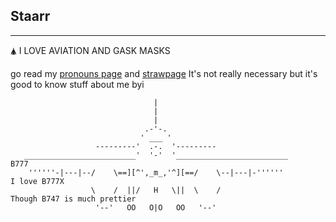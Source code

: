 ## Staarr
---
🛦 I LOVE AVIATION AND GASK MASKS 

go read my [pronouns page](https://en.pronouns.page/@Staarr) and [strawpage](https://staarrararara.straw.page) It's not really necessary but it's good to know stuff about me byi


                                    |
                                    |
                                    |
                                  .-'-.
                                 ' ___ '
                       ---------'  .-.  '---------
       _________________________'  '-'  '_________________________                   B777
        ''''''-|---|--/    \==][^',_m_,'^][==/    \--|---|-''''''                    I love B777X
                      \    /  ||/   H   \||  \    /                                  Though B747 is much prettier
                       '--'   OO   O|O   OO   '--'
